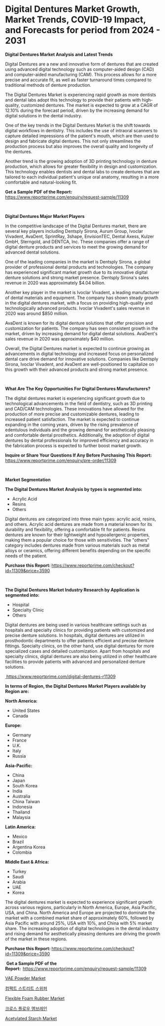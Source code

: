 <p><h1>Digital Dentures Market Growth, Market Trends, COVID-19 Impact, and Forecasts for period from 2024 - 2031</h1></p><p><strong>Digital Dentures Market Analysis and Latest Trends</strong></p>
<p><p>Digital Dentures are a new and innovative form of dentures that are created using advanced digital technology such as computer-aided design (CAD) and computer-aided manufacturing (CAM). This process allows for a more precise and accurate fit, as well as faster turnaround times compared to traditional methods of denture production.</p><p>The Digital Dentures Market is experiencing rapid growth as more dentists and dental labs adopt this technology to provide their patients with high-quality, customized dentures. The market is expected to grow at a CAGR of 12.10% during the forecast period, driven by the increasing demand for digital solutions in the dental industry.</p><p>One of the key trends in the Digital Dentures Market is the shift towards digital workflows in dentistry. This includes the use of intraoral scanners to capture detailed impressions of the patient's mouth, which are then used to design and fabricate digital dentures. This not only streamlines the production process but also improves the overall quality and longevity of the dentures.</p><p>Another trend is the growing adoption of 3D printing technology in denture production, which allows for greater flexibility in design and customization. This technology enables dentists and dental labs to create dentures that are tailored to each individual patient's unique oral anatomy, resulting in a more comfortable and natural-looking fit.</p></p>
<p><strong>Get a Sample PDF of the Report:&nbsp;</strong> <a href="https://www.reportprime.com/enquiry/request-sample/11309">https://www.reportprime.com/enquiry/request-sample/11309</a></p>
<p>&nbsp;</p>
<p><strong>Digital Dentures Major Market Players</strong></p>
<p><p>In the competitive landscape of the Digital Dentures market, there are several key players including Dentsply Sirona, Aurum Group, Ivoclar Vivadent, AvaDent, SprintRay, 3shape, EnvisionTEC, Dental Axess, Kulzer GmbH, Sterngold, and DENTCA, Inc. These companies offer a range of digital denture products and services to meet the growing demand for advanced dental solutions.</p><p>One of the leading companies in the market is Dentsply Sirona, a global provider of professional dental products and technologies. The company has experienced significant market growth due to its innovative digital denture solutions and strong market presence. Dentsply Sirona's sales revenue in 2020 was approximately $4.04 billion.</p><p>Another key player in the market is Ivoclar Vivadent, a leading manufacturer of dental materials and equipment. The company has shown steady growth in the digital dentures market, with a focus on providing high-quality and technologically advanced products. Ivoclar Vivadent's sales revenue in 2020 was around $850 million.</p><p>AvaDent is known for its digital denture solutions that offer precision and customization for patients. The company has seen consistent growth in the market, driven by increasing demand for digital dental solutions. AvaDent's sales revenue in 2020 was approximately $40 million.</p><p>Overall, the Digital Dentures market is expected to continue growing as advancements in digital technology and increased focus on personalized dental care drive demand for innovative solutions. Companies like Dentsply Sirona, Ivoclar Vivadent, and AvaDent are well-positioned to capitalize on this growth with their advanced products and strong market presence.</p></p>
<p>&nbsp;</p>
<p><strong>What Are The Key Opportunities For Digital Dentures Manufacturers?</strong></p>
<p><p>The digital dentures market is experiencing significant growth due to technological advancements in the field of dentistry, such as 3D printing and CAD/CAM technologies. These innovations have allowed for the production of more precise and customizable dentures, leading to increased patient satisfaction. The market is expected to continue expanding in the coming years, driven by the rising prevalence of edentulous individuals and the growing demand for aesthetically pleasing and comfortable dental prosthetics. Additionally, the adoption of digital dentures by dental professionals for improved efficiency and accuracy in the fabrication process is expected to further boost market growth.</p></p>
<p><strong>Inquire or Share Your Questions If Any Before Purchasing This Report:</strong> <a href="https://www.reportprime.com/enquiry/pre-order/11309">https://www.reportprime.com/enquiry/pre-order/11309</a></p>
<p>&nbsp;</p>
<p><strong>Market Segmentation</strong></p>
<p><strong>The Digital Dentures Market Analysis by types is segmented into:</strong></p>
<p><ul><li>Acrylic Acid</li><li>Resins</li><li>Others</li></ul></p>
<p><p>Digital dentures are categorized into three main types: acrylic acid, resins, and others. Acrylic acid dentures are made from a material known for its durability and flexibility, offering a comfortable fit for patients. Resins dentures are known for their lightweight and hypoallergenic properties, making them a popular choice for those with sensitivities. The "others" category includes dentures made from various materials such as metal alloys or ceramics, offering different benefits depending on the specific needs of the patient.</p></p>
<p><strong>Purchase this Report:&nbsp;</strong><a href="https://www.reportprime.com/checkout?id=11309&price=3590">https://www.reportprime.com/checkout?id=11309&price=3590</a></p>
<p>&nbsp;</p>
<p><strong>The Digital Dentures Market Industry Research by Application is segmented into:</strong></p>
<p><ul><li>Hospital</li><li>Specialty Clinic</li><li>Others</li></ul></p>
<p><p>Digital dentures are being used in various healthcare settings such as hospitals and specialty clinics for providing patients with customized and precise denture solutions. In hospitals, digital dentures are utilized in prosthodontic departments to offer patients efficient and precise denture fittings. Specialty clinics, on the other hand, use digital dentures for more specialized cases and detailed customization. Apart from hospitals and specialty clinics, digital dentures are also being utilized in other healthcare facilities to provide patients with advanced and personalized denture solutions.</p></p>
<p><a href="https://www.reportprime.com/digital-dentures-r11309">&nbsp;https://www.reportprime.com/digital-dentures-r11309</a></p>
<p><strong>In terms of Region, the Digital Dentures Market Players available by Region are:</strong></p>
<p>
    <p> <strong> North America: </strong>
        <ul>
            <li>United States</li>
            <li>Canada</li>
        </ul>
        </p> 
    <p> <strong> Europe: </strong>
        <ul>
            <li>Germany</li>
            <li>France</li>
            <li>U.K.</li>
            <li>Italy</li>
            <li>Russia</li>
        </ul>
        </p> 
    <p> <strong> Asia-Pacific: </strong>
        <ul>
            <li>China</li>
            <li>Japan</li>
            <li>South Korea</li>
            <li>India</li>
            <li>Australia</li>
            <li>China Taiwan</li>
            <li>Indonesia</li>
            <li>Thailand</li>
            <li>Malaysia</li>
        </ul>
        </p> 
    <p> <strong> Latin America: </strong>
        <ul>
            <li>Mexico</li>
            <li>Brazil</li>
            <li>Argentina Korea</li>
            <li>Colombia</li>
        </ul>
        </p> 
    <p> <strong> Middle East & Africa: </strong>
        <ul>
            <li>Turkey</li>
            <li>Saudi</li>
            <li>Arabia</li>
            <li>UAE</li>
            <li>Korea</li>
        </ul>
    </p>
    </p>
<p><p>The digital dentures market is expected to experience significant growth across various regions, particularly in North America, Europe, Asia Pacific, USA, and China. North America and Europe are projected to dominate the market with a combined market share of approximately 60%, followed by Asia Pacific with around 25%, USA with 10%, and China with 5% market share. The increasing adoption of digital technologies in the dental industry and rising demand for aesthetically pleasing dentures are driving the growth of the market in these regions.</p></p>
<p><strong>Purchase this Report: </strong><a href="https://www.reportprime.com/checkout?id=11309&price=3590">https://www.reportprime.com/checkout?id=11309&price=3590</a></p>
<p>&nbsp;<strong>Get a Sample PDF of the Report:&nbsp;&nbsp;</strong><a href="https://www.reportprime.com/enquiry/request-sample/11309">https://www.reportprime.com/enquiry/request-sample/11309</a></p>
<p><strong></strong></p>
<p><p><a href="https://issuu.com/reportprime-2/docs/vae-powder-market-size-2030.pptx">VAE Powder Market</a></p><p><a href="https://github.com/crfsywufhm81415/Market-Research-Report-List-1/blob/main/996480324033.md">컴팩트 스트리트 스위퍼</a></p><p><a href="https://www.linkedin.com/pulse/flexible-foam-rubber-market-offer-valuable-insights-size-share-6mwyf?trackingId=c3nk9xBlkOX0tEigizK%2BKg%3D%3D">Flexible Foam Rubber Market</a></p><p><a href="https://github.com/vs10l4sfg5c/Market-Research-Report-List-1/blob/main/966662224035.md">크로스 플로우 멤브레인</a></p><p><a href="https://www.linkedin.com/pulse/acetylated-starch-market-provides-comprehensive-analysis-including-skmsc?trackingId=yD7ajdXvrFnONnPJKgllXQ%3D%3D">Acetylated Starch Market</a></p></p>